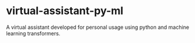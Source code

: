 # virtual-assistant-py-ml
A virtual assistant developed for personal usage using python and machine learning transformers.
